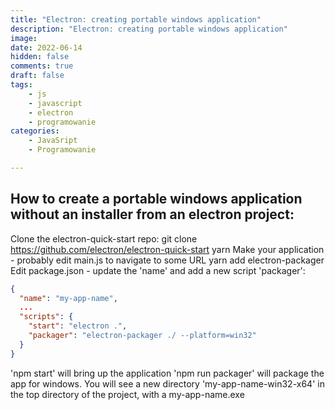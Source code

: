 ```yaml
---
title: "Electron: creating portable windows application"
description: "Electron: creating portable windows application"
image: 
date: 2022-06-14
hidden: false
comments: true
draft: false
tags:
    - js
    - javascript
    - electron
    - programowanie
categories:
    - JavaSript
    - Programowanie

---
```



## How to create a portable windows application without an installer from an electron project:

Clone the electron-quick-start repo:
git clone https://github.com/electron/electron-quick-start
yarn
Make your application - probably edit main.js to navigate to some URL
yarn add electron-packager
Edit package.json - update the 'name' and add a new script 'packager':

```json
{
  "name": "my-app-name",
  ...
  "scripts": {
	"start": "electron .",
    "packager": "electron-packager ./ --platform=win32"
  }
}
```

'npm start' will bring up the application
'npm run packager' will package the app for windows. You will see a new directory 'my-app-name-win32-x64' in the top directory of the project, with a my-app-name.exe